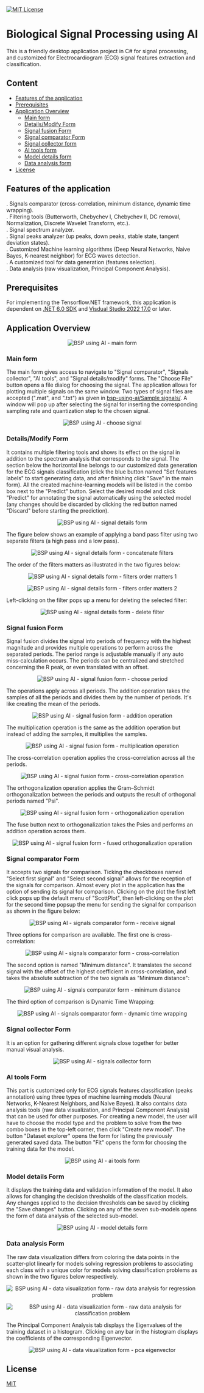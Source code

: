 
[![MIT License](https://img.shields.io/badge/License-MIT-green.svg)](https://choosealicense.com/licenses/mit/)


# Biological Signal Processing using AI

This is a friendly desktop application project in C# for signal processing, and customized for Electrocardiogram (ECG) signal features extraction and classification.

## Content

- [Features of the application](#features-of-the-application)
- [Prerequisites](#prerequisites)
- [Application Overview](#application-overview)
   - [Main form](#main-form)
   - [Details/Modify Form](#detailsmodify-form)
   - [Signal fusion Form](#signal-fusion-form)
   - [Signal comparator Form](#signal-comparator-form)
   - [Signal collector form](#signal-collector-form)
   - [AI tools form](#ai-tools-form)
   - [Model details form](#model-details-form)
   - [Data analysis form](#data-analysis-form)
- [License](#license)

## Features of the application
. Signals comparator (cross-correlation, minimum distance, dynamic time wrapping).  
. Filtering tools (Butterworth, Chebychev I, Chebychev II, DC removal, Normalization, Discrete Wavelet Transform, etc.).  
. Signal spectrum analyzer.  
. Signal peaks analyzer (up peaks, down peaks, stable state, tangent deviation states).  
. Customized Machine learning algorithms (Deep Neural Networks, Naive Bayes, K-nearest neighbor) for ECG waves detection.  
. A customized tool for data generation (features selection).  
. Data analysis (raw visualization, Principal Component Analysis).

## Prerequisites
For implementing the Tensorflow.NET framework, this application is dependent on [.NET 6.0 SDK](https://dotnet.microsoft.com/en-us/download/dotnet/6.0) and [Visdual Studio 2022 17.0](https://learn.microsoft.com/en-us/visualstudio/releases/2022/release-notes-v17.0) or later.

## Application Overview

<p align="center">
  <img src="./images/1 - main_form.png" alt="BSP using AI - main form">
</p>

### Main form
The main form gives access to navigate to "Signal comparator", "Signals collector", "AI tools", and "Signal details/modify" forms. The "Choose File" button opens a file dialog for choosing the signal. The application allows for plotting multiple signals on the same window. Two types of signal files are accepted (".mat", and ".txt") as given in [bsp-using-ai/Sample signals/](https://github.com/GaijinOtohp/bsp-using-ai/tree/main/Sample%20signals). A window will pop up after selecting the signal for inserting the corresponding sampling rate and quantization step to the chosen signal.

<p align="center">
  <img src="./images/2 - main_form_choose_signal.png" alt="BSP using AI - choose signal">
</p>

### Details/Modify Form
It contains multiple filtering tools and shows its effect on the signal in addition to the spectrum analysis that corresponds to the signal. The section below the horizontal line belongs to our customized data generation for the ECG signals classification (click the blue button named "Set features labels" to start generating data, and after finishing click "Save" in the main form). All the created machine-learning models will be listed in the combo box next to the "Predict" button. Select the desired model and click "Predict" for annotating the signal automatically using the selected model (any changes should be discarded by clicking the red button named "Discard" before starting the prediction).

<p align="center">
  <img src="./images/3 - signal_details_form.png" alt="BSP using AI - signal details form">
</p>

The figure below shows an example of applying a band pass filter using two separate filters (a high pass and a low pass).

<p align="center">
  <img src="./images/4 - signal_details_form_concatenate_filters.png" alt="BSP using AI - signal details form - concatenate filters">
</p>

The order of the filters matters as illustrated in the two figures below:

<p align="center">
  <img src="./images/5 - signal_details_form_filters_order_matters_1.png" alt="BSP using AI - signal details form - filters order matters 1">
</p>

<p align="center">
  <img src="./images/6 - signal_details_form_filters_order_matters_2.png" alt="BSP using AI - signal details form - filters order matters 2">
</p>

Left-clicking on the filter pops up a menu for deleting the selected filter:

<p align="center">
  <img src="./images/7 - signal_details_form_delete_filter.png" alt="BSP using AI - signal details form - delete filter">
</p>

### Signal fusion Form
Signal fusion divides the signal into periods of frequency with the highest magnitude and provides multiple operations to perform across the separated periods. The period range is adjustable manually if any auto miss-calculation occurs. The periods can be centralized and stretched concerning the R peak, or even translated with an offset.

<p align="center">
  <img src="./images/8 - signal_fusion_form_choose_period.png" alt="BSP using AI - signal fusion form - choose period">
</p>

The operations apply across all periods. The addition operation takes the samples of all the periods and divides them by the number of periods. It's like creating the mean of the periods.

<p align="center">
  <img src="./images/9 - signal_fusion_form_addition.png" alt="BSP using AI - signal fusion form - addition operation">
</p>

The multiplication operation is the same as the addition operation but instead of adding the samples, it multiplies the samples.

<p align="center">
  <img src="./images/10 - signal_fusion_form_multiplication.png" alt="BSP using AI - signal fusion form - multiplication operation">
</p>

The cross-correlation operation applies the cross-correlation across all the periods.

<p align="center">
  <img src="./images/11 - signal_fusion_form_cross-correlation.png" alt="BSP using AI - signal fusion form - cross-correlation operation">
</p>

The orthogonalization operation applies the Gram–Schmidt orthogonalization between the periods and outputs the result of orthogonal periods named "Psi".

<p align="center">
  <img src="./images/12 - signal_fusion_form_orthogonalization.png" alt="BSP using AI - signal fusion form - orthogonalization operation">
</p>

The fuse button next to orthogonalization takes the Psies and performs an addition operation across them.

<p align="center">
  <img src="./images/13 - signal_fusion_form_orthogonalization-fuse.png" alt="BSP using AI - signal fusion form - fused orthogonalization operation">
</p>

### Signal comparator Form
It accepts two signals for comparison. Ticking the checkboxes named "Select first signal" and "Select second signal" allows for the reception of the signals for comparison. Almost every plot in the application has the option of sending its signal for comparison. Clicking on the plot the first left click pops up the default menu of "ScottPlot", then left-clicking on the plot for the second time popsup the menu for sending the signal for comparison as shown in the figure below:

<p align="center">
  <img src="./images/14 - signals_comparator_form_receive_signal.png" alt="BSP using AI - signals comparator form - receive signal">
</p>

Three options for comparison are available. The first one is cross-correlation:

<p align="center">
  <img src="./images/15 - signals_comparator_form_cross-correlation.png" alt="BSP using AI - signals comparator form - cross-correlation">
</p>

The second option is named "Minimum distance". It translates the second signal with the offset of the highest coefficient in cross-correlation, and takes the absolute subtraction of the two signals as "Minimum distance":

<p align="center">
  <img src="./images/16 - signals_comparator_form_minimum_distance.png" alt="BSP using AI - signals comparator form - minimum distance">
</p>

The third option of comparison is Dynamic Time Wrapping:

<p align="center">
  <img src="./images/17 - signals_comparator_form_dynamic_time_wraping.png" alt="BSP using AI - signals comparator form - dynamic time wrapping">
</p>

### Signal collector Form
It is an option for gathering different signals close together for better manual visual analysis.

<p align="center">
  <img src="./images/18 - signals-collector-form.png" alt="BSP using AI - signals collector form">
</p>

### AI tools Form
This part is customized only for ECG signals features classification (peaks annotation) using three types of machine learning models (Neural Networks, K-Nearest Neighbors, and Naive Bayes). It also contains data analysis tools (raw data visualization, and Principal Component Analysis) that can be used for other purposes. For creating a new model, the user will have to choose the model type and the problem to solve from the two combo boxes in the top-left corner, then click "Create new model". The button "Dataset explorer" opens the form for listing the previously generated saved data. The button "Fit" opens the form for choosing the training data for the model.

<p align="center">
  <img src="./images/19 - ai-tools-form.png" alt="BSP using AI - ai tools form">
</p>

### Model details Form
It displays the training data and validation information of the model. It also allows for changing the decision thresholds of the classification models. Any changes applied to the decision thresholds can be saved by clicking the "Save changes" button. Clicking on any of the seven sub-models opens the form of data analysis of the selected sub-model.

<p align="center">
  <img src="./images/20 - ai-model-validation-details.png" alt="BSP using AI - model details form">
</p>

### Data analysis Form
The raw data visualization differs from coloring the data points in the scatter-plot linearly for models solving regression problems to associating each class with a unique color for models solving classification problems as shown in the two figures below respectively.

<p align="center">
  <img src="./images/21 - ai-model_raw-data-visualization_regression.png" alt="BSP using AI - data visualization form - raw data analysis for regression problem">
</p>

<p align="center">
  <img src="./images/22 - ai-model_raw-data-visualization_classification.png" alt="BSP using AI - data visualization form - raw data analysis for classification problem">
</p>

The Principal Component Analysis tab displays the Eigenvalues of the training dataset in a histogram. Clicking on any bar in the histogram displays the coefficients of the corresponding Eigenvector.

<p align="center">
  <img src="./images/23 - ai-model_pca-eigenvector.png" alt="BSP using AI - data visualization form - pca eigenvector">
</p>

## License
[MIT](https://choosealicense.com/licenses/mit/)

